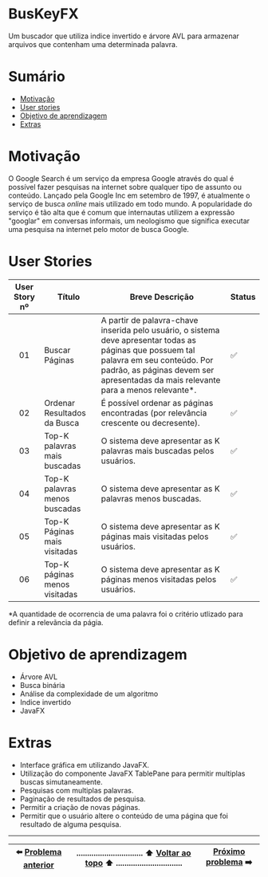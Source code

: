 # BusKeyFX
Um buscador que utiliza indice invertido e árvore AVL para armazenar arquivos que contenham uma determinada palavra.

# Sumário

- [Motivação](#motivação)
- [User stories](user-stories)
- [Objetivo de aprendizagem](#objetivo-de-aprendizagem)
- [Extras](#extras)

# Motivação
O Google Search é um serviço da empresa Google através do qual é possível fazer 
pesquisas na internet sobre qualquer tipo de assunto ou conteúdo. Lançado pela
Google Inc em setembro de 1997, é atualmente o serviço de busca *online* mais 
utilizado em todo mundo. A popularidade do serviço é tão alta que é comum que
internautas utilizem a expressão "googlar" em conversas informais, um neologismo
que significa executar uma pesquisa na internet pelo motor de busca Google.

# User Stories

| User Story nº | Título | Breve Descrição | Status |
| :-----------: | ------ | --------------- | ------ |
| 01 | Buscar Páginas | A partir de palavra-chave inserida pelo usuário, o sistema deve apresentar todas as páginas que possuem tal palavra em seu conteúdo. Por padrão, as páginas devem ser apresentadas da mais relevante para a menos relevante*. | :white_check_mark: |
| 02 | Ordenar Resultados da Busca | É possível ordenar as páginas encontradas (por relevância crescente ou decresente). | :white_check_mark: |
| 03 | Top-K palavras mais buscadas | O sistema deve apresentar as K palavras mais buscadas pelos usuários. | :white_check_mark: |
| 04 | Top-K palavras menos buscadas | O sistema deve apresentar as K palavras menos buscadas. | :white_check_mark: | 
| 05 | Top-K Páginas mais visitadas | O sistema deve apresentar as K páginas mais visitadas pelos usuários. | :white_check_mark: |
| 06 | Top-K páginas menos visitadas | O sistema deve apresentar as K páginas menos visitadas pelos usuários. | :white_check_mark: |

  *A quantidade de ocorrencia de uma palavra foi o critério utlizado para definir a relevãncia da págia.

# Objetivo de aprendizagem

- Árvore AVL
- Busca binária
- Análise da complexidade de um algoritmo
- Indice invertido
- JavaFX

# Extras 

- Interface gráfica em utilizando JavaFX.
- Utilização do componente JavaFX TablePane para permitir multiplas buscas simutaneamente. 
- Pesquisas com multiplas palavras.
- Paginação de resultados de pesquisa.
- Permitir a criação de novas páginas.
- Permitir que o usuário altere o conteúdo de uma página que foi resultado de alguma pesquisa.

----------

| :arrow_left: [Problema anterior](https://github.com/UellingtonDamasceno/BlackJack) |............................... :arrow_up: [Voltar ao topo](#BusKeyFX) :arrow_up: ...............................| [Próximo problema](https://github.com/UellingtonDamasceno/MyBook) :arrow_right: | 
| :----: |-----| :-----:| 
